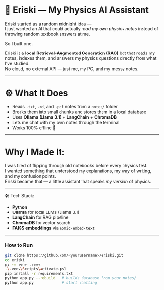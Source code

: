 # 🧠 Eriski — My Physics AI Assistant

Eriski started as a random midnight idea —  
I just wanted an AI that could actually *read my own physics notes* instead of throwing random textbook answers at me.  

So I built one.

Eriski is a **local Retrieval-Augmented Generation (RAG)** bot that reads my notes, indexes them, and answers my physics questions directly from what I’ve studied.  
No cloud, no external API — just me, my PC, and my messy notes.

---

# ⚙️ What It Does
- Reads `.txt`, `.md`, and `.pdf` notes from a `notes/` folder  
- Breaks them into small chunks and stores them in a local database  
- Uses **Ollama (Llama 3.1)** + **LangChain** + **ChromaDB**  
- Lets me chat with my own notes through the terminal  
- Works 100% offline 🧾  

---

#  Why I Made It:
I was tired of flipping through old notebooks before every physics test.  
I wanted something that understood my explanations, my way of writing, and my confusion points.  
Eriski became that — a little assistant that speaks *my version* of physics.

---

🛠️ Tech Stack:
- **Python**
- **Ollama** for local LLMs (Llama 3.1)
- **LangChain** for RAG pipeline
- **ChromaDB** for vector search
- **FAISS embeddings** via `nomic-embed-text`

---

###  How to Run
```bash
git clone https://github.com/<yourusername>/eriski.git
cd eriski
py -m venv .venv
.\.venv\Scripts\Activate.ps1
pip install -r requirements.txt
python app.py --rebuild   # builds database from your notes/
python app.py             # start chatting
